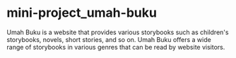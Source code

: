 # mini-project_umah-buku
Umah Buku is a website that provides various storybooks such as children's storybooks, novels, short stories, and so on. Umah Buku offers a wide range of storybooks in various genres that can be read by website visitors.
